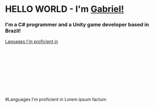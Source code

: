**<h1> HELLO WORLD - I'm [Gabriel!](https://www.linkedin.com/in/gabriel-lucas-couto-santos-9983592b3/)</h1>**
**<h3>I'm a C# programmer and a Unity game developer based in Brazil!</h3>**

[Laguages I'm proficient in](#languages-i'm--proficient-in)
\
\
\
\
\
\
\
\
\
\
\
#Languages I'm proficient in
Lorem ipsum factum

